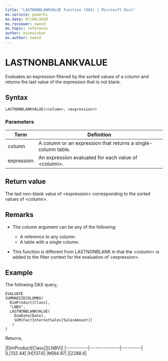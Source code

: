 ```yaml
---
title: "LASTNONBLANKVALUE function (DAX) | Microsoft Docs"
ms.service: powerbi 
ms.date: 07/08/2020
ms.reviewer: owend
ms.topic: reference
author: minewiskan
ms.author: owend
---
```

# LASTNONBLANKVALUE

Evaluates an expression filtered by the sorted values of a column and returns the last value of the expression that is not blank.
  
## Syntax  
  
```dax
LASTNONBLANKVALUE(<column>, <expression>)
```
  
### Parameters  
  
|Term|Definition|  
|--------|--------------|  
|column|A column or an expression that returns a single-column table.|  
|expression|An expression evaluated for each value of \<column>.|
  
## Return value  

The last non-blank value of \<expression> corresponding to the sorted values of \<column>.
  
## Remarks  

- The column argument can be any of the following:
  - A reference to any column.
  - A table with a single column.

- This function is different from LASTNONBLANK in that the \<column> is added to the filter context for the evaluation of \<expression>.
  
## Example  

The following DAX query,

```dax
EVALUATE
SUMMARIZECOLUMNS(
  DimProduct[Class],
  "LNBV",
  LASTNONBLANKVALUE(
    DimDate[Date],
    SUM(FactInternetSales[SalesAmount])
   )
)
```

Returns,

|DimProduct[Class]|[LNBV]|
|-----------|---------------|----------|  
|L|132.44|
|H|137.6|
|M|84.97|
||2288.6|
